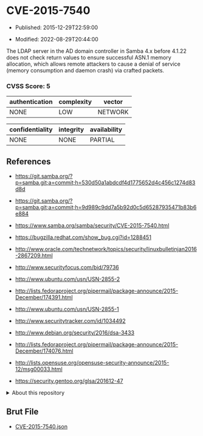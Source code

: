 # CVE-2015-7540

- Published: 2015-12-29T22:59:00

- Modified: 2022-08-29T20:44:00

The LDAP server in the AD domain controller in Samba 4.x before 4.1.22 does not check return values to ensure successful ASN.1 memory allocation, which allows remote attackers to cause a denial of service (memory consumption and daemon crash) via crafted packets.

### CVSS Score: **5**

| authentication | complexity | vector |
| --- | --- | --- |
| NONE | LOW | NETWORK |

| confidentiality | integrity | availability |
| --- | --- | --- |
| NONE | NONE | PARTIAL |

## References

* https://git.samba.org/?p=samba.git;a=commit;h=530d50a1abdcdf4d1775652d4c456c1274d83d8d

* https://git.samba.org/?p=samba.git;a=commit;h=9d989c9dd7a5b92d0c5d65287935471b83b6e884

* https://www.samba.org/samba/security/CVE-2015-7540.html

* https://bugzilla.redhat.com/show_bug.cgi?id=1288451

* http://www.oracle.com/technetwork/topics/security/linuxbulletinjan2016-2867209.html

* http://www.securityfocus.com/bid/79736

* http://www.ubuntu.com/usn/USN-2855-2

* http://lists.fedoraproject.org/pipermail/package-announce/2015-December/174391.html

* http://www.ubuntu.com/usn/USN-2855-1

* http://www.securitytracker.com/id/1034492

* http://www.debian.org/security/2016/dsa-3433

* http://lists.fedoraproject.org/pipermail/package-announce/2015-December/174076.html

* http://lists.opensuse.org/opensuse-security-announce/2015-12/msg00033.html

* https://security.gentoo.org/glsa/201612-47

<details>
<summary>About this repository</summary> 

  This repository is part of the project [Live Hack CVE](https://github.com/Live-Hack-CVE). Main website can be found [www.live-hack.org](https://www.live-hack.org) 
  
  Made by [Sn0wAlice](https://github.com/Sn0wAlice) for the people that care about security and need to have a feed of the latest CVEs. Hope you enjoy it, don't forget to star the repo and follow me on [Twitter](https://twitter.com/Sn0wAlice) and [Github](https://github.com/Sn0wAlice). And that is my [personnal website](https://www.alice-snow.me/)

  - [Home Page](https://github.com/Live-Hack-CVE)
  - [Framework](https://github.com/Live-Hack-CVE/cve-framework)
  - [CVE database](https://github.com/Live-Hack-CVE/full_database)
  - [Changelog](https://github.com/Live-Hack-CVE/Changelog)
</details>

## Brut File

* [CVE-2015-7540.json](https://raw.githubusercontent.com/Live-Hack-CVE/full_database/main/cves/2015/CVE-2015-7540.json)


